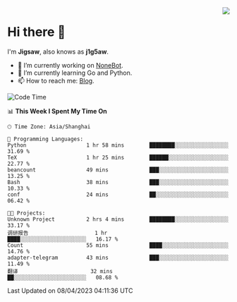 <a href="#">
  <img align="right" src="https://github-readme-stats.vercel.app/api?username=j1g5awi&count_private=true&show_icons=true&title_color=80070B&text_color=B3B3B3&bg_color=212121&icon_color=80070B" />
</a>

# Hi there 👋

I'm **Jigsaw**, also knows as **j1g5aw**.

- 🔭 I’m currently working on [NoneBot](https://github.com/nonebot).
- 🌱 I’m currently learning Go and Python.
- 📫 How to reach me: [Blog](https://blog.maddestroyer.xyz/).

<!--START_SECTION:waka-->
![Code Time](http://img.shields.io/badge/Code%20Time-1%2C102%20hrs%2019%20mins-blue)

📊 **This Week I Spent My Time On** 

```text
🕑︎ Time Zone: Asia/Shanghai

💬 Programming Languages: 
Python                   1 hr 58 mins        ████████░░░░░░░░░░░░░░░░░   31.69 % 
TeX                      1 hr 25 mins        ██████░░░░░░░░░░░░░░░░░░░   22.77 % 
beancount                49 mins             ███░░░░░░░░░░░░░░░░░░░░░░   13.25 % 
Bash                     38 mins             ███░░░░░░░░░░░░░░░░░░░░░░   10.33 % 
conf                     24 mins             ██░░░░░░░░░░░░░░░░░░░░░░░   06.42 % 

🐱‍💻 Projects: 
Unknown Project          2 hrs 4 mins        ████████░░░░░░░░░░░░░░░░░   33.17 % 
调研报告                     1 hr                ████░░░░░░░░░░░░░░░░░░░░░   16.17 % 
Count                    55 mins             ████░░░░░░░░░░░░░░░░░░░░░   14.76 % 
adapter-telegram         43 mins             ███░░░░░░░░░░░░░░░░░░░░░░   11.49 % 
翻译                       32 mins             ██░░░░░░░░░░░░░░░░░░░░░░░   08.68 % 
```


 Last Updated on 08/04/2023 04:11:36 UTC
<!--END_SECTION:waka-->
